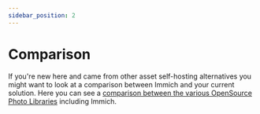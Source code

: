 ```yaml
---
sidebar_position: 2
---
```


# Comparison

If you're new here and came from other asset self-hosting alternatives you might want to look at a comparison between Immich and your current solution.
Here you can see a [comparison between the various OpenSource Photo Libraries](https://meichthys.github.io/foss_photo_libraries/) including Immich.
